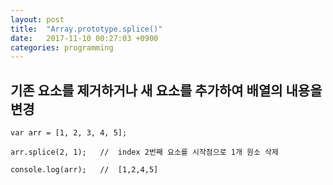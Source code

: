 ```yaml
---
layout: post
title:  "Array.prototype.splice()"
date:   2017-11-10 00:27:03 +0900
categories: programming
---
```


## 기존 요소를 제거하거나 새 요소를 추가하여 배열의 내용을 변경

````
var arr = [1, 2, 3, 4, 5];

arr.splice(2, 1);	//	index 2번째 요소를 시작점으로 1개 원소 삭제

console.log(arr);	//	[1,2,4,5]
````


